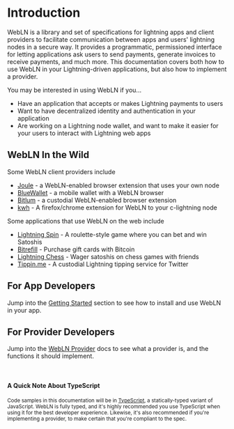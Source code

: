 # Introduction

WebLN is a library and set of specifications for lightning apps and client providers to facilitate communication between apps and users' lightning nodes in a secure way. It provides a programmatic, permissioned interface for letting applications ask users to send payments, generate invoices to receive payments, and much more. This documentation covers both how to use WebLN in your Lightning-driven applications, but also how to implement a provider.

You may be interested in using WebLN if you...

* Have an application that accepts or makes Lightning payments to users
* Want to have decentralized identity and authentication in your application
* Are working on a Lightning node wallet, and want to make it easier for your users to interact with Lightning web apps

## WebLN In the Wild

Some WebLN client providers include

* [Joule](https://lightningjoule.com) - a WebLN-enabled browser extension that uses your own node
* [BlueWallet](https://bluewallet.io/) - a mobile wallet with a WebLN browser
* [Bitlum](https://bitlum.io/) - a custodial WebLN-enabled browser extension
* [kwh](https://github.com/fiatjaf/kwh/) - A firefox/chrome extension for WebLN to your c-lightning node

Some applications that use WebLN on the web include

* [Lightning Spin](https://lightningspin.com) - A roulette-style game where you can bet and win Satoshis
* [Bitrefill](https://www.bitrefill.com/) - Purchase gift cards with Bitcoin
* [Lightning Chess](https://koalastud.io) - Wager satoshis on chess games with friends
* [Tippin.me](https://tippin.me) - A custodial Lightning tipping service for Twitter

## For App Developers

Jump into the [Getting Started](/getting-started) section to see how to install and use WebLN in your app.

## For Provider Developers

Jump into the [WebLN Provider](/webln-provider) docs to see what a provider is, and the functions it should implement.

<br/>

#### A Quick Note About TypeScript

<small>
  Code samples in this documentation will be in <a href="https://www.typescriptlang.org/" target="_blank">TypeScript</a>, a statically-typed variant of JavaScript. WebLN is fully typed, and it's highly recommended you use TypeScript when using it for the best developer experience. Likewise, it's also recommended if you're implementing a provider, to make certain that you're compliant to the spec.
</small>
